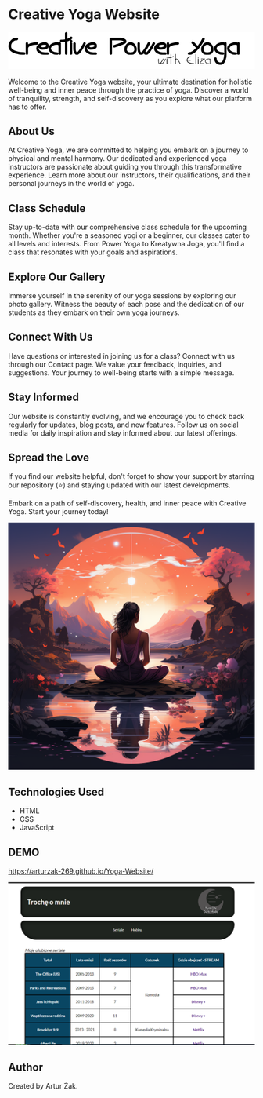 # Creative Yoga Website

![Creative Yoga Logo](images/Yoga-logo.png)

Welcome to the Creative Yoga website, your ultimate destination for holistic well-being and inner peace through the practice of yoga. Discover a world of tranquility, strength, and self-discovery as you explore what our platform has to offer.

## About Us

At Creative Yoga, we are committed to helping you embark on a journey to physical and mental harmony. Our dedicated and experienced yoga instructors are passionate about guiding you through this transformative experience. Learn more about our instructors, their qualifications, and their personal journeys in the world of yoga.

## Class Schedule

Stay up-to-date with our comprehensive class schedule for the upcoming month. Whether you're a seasoned yogi or a beginner, our classes cater to all levels and interests. From Power Yoga to Kreatywna Joga, you'll find a class that resonates with your goals and aspirations.

## Explore Our Gallery

Immerse yourself in the serenity of our yoga sessions by exploring our photo gallery. Witness the beauty of each pose and the dedication of our students as they embark on their own yoga journeys.

## Connect With Us

Have questions or interested in joining us for a class? Connect with us through our Contact page. We value your feedback, inquiries, and suggestions. Your journey to well-being starts with a simple message.

## Stay Informed

Our website is constantly evolving, and we encourage you to check back regularly for updates, blog posts, and new features. Follow us on social media for daily inspiration and stay informed about our latest offerings.

## Spread the Love

If you find our website helpful, don't forget to show your support by starring our repository (⭐) and staying updated with our latest developments.

Embark on a path of self-discovery, health, and inner peace with Creative Yoga. Start your journey today!

![Yoga in Nature](images/yoga-nature.png)

## Technologies Used
- HTML
- CSS
- JavaScript

## DEMO
https://arturzak-269.github.io/Yoga-Website/

![homepage](https://github.com/ArturZak-269/Yoga-Website/blob/main/images/Website-Preview.png?raw=true)

## Author
Created by Artur Żak.